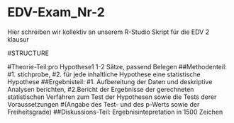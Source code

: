 # EDV-Exam_Nr-2
Hier schreiben wir kollektiv an unserem R-Studio Skript für die EDV 2 klausur

#STRUCTURE

#Theorie-Teil:pro Hypothese1 1-2 Sätze, passend Belegen
##Methodenteil: 
 #1. stichprobe, 
 #2. für jede inhaltliche Hypothese eine statistische Hypothese
##Ergebnisteil: 
 #1. Aufbereitung der Daten und deskriptive Analysen berichten, 
 #2.Bericht der Ergebnisse der gerechneten statistischen Verfahren zum Test der Hypothesen sowie die Tests derer Voraussetzungen
    #(Angabe des Test- und des p-Werts sowie der Freiheitsgrade)
##Diskussions-Teil: Ergebnisintepretation in 1500 Zeichen
